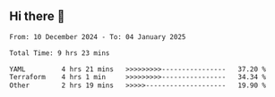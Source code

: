 ## Hi there 👋

<!-- TECHNOLOGIES:START -->
<!-- TECHNOLOGIES:END -->

<!--START_SECTION:waka-->

```txt
From: 10 December 2024 - To: 04 January 2025

Total Time: 9 hrs 23 mins

YAML         4 hrs 21 mins   >>>>>>>>>----------------   37.20 %
Terraform    4 hrs 1 min     >>>>>>>>>----------------   34.34 %
Other        2 hrs 19 mins   >>>>>--------------------   19.90 %
```

<!--END_SECTION:waka-->

